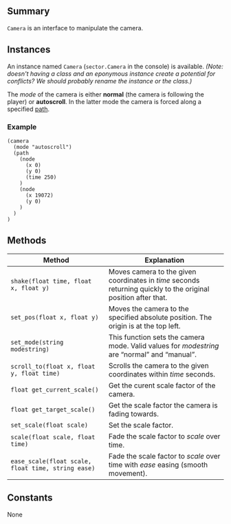 Summary
-------

`Camera` is an interface to manipulate the camera.

Instances
---------

An instance named `Camera` (`sector.Camera` in the console) is available. *(Note: doesn't having a class and an eponymous instance create a potential for conflicts? We should probably rename the instance or the class.)*

The *mode* of the camera is either **normal** (the camera is following the player) or **autoscroll**. In the latter mode the camera is forced along a specified [path](ScriptingPath "wikilink").

### Example

    (camera
      (mode "autoscroll")
      (path
        (node
          (x 0)
          (y 0)
          (time 250)
        )
        (node
          (x 19072)
          (y 0)
        )
      )
    )

Methods
-------

Method                                            | Explanation
--------------------------------------|-------------------------------------
`shake(float time, float x, float y)` | Moves camera to the given coordinates in <var>time</var> seconds returning quickly to the original position after that.
`set_pos(float x, float y)`           | Moves the camera to the specified absolute position. The origin is at the top left.
`set_mode(string modestring)`         | This function sets the camera mode. Valid values for <var>modestring</var> are “normal” and “manual”.
`scroll_to(float x, float y, float time)` | Scrolls the camera to the given coordinates within <var>time</var> seconds.
`float get_current_scale()`           | Get the curent scale factor of the camera.
`float get_target_scale()`            | Get the scale factor the camera is fading towards.
`set_scale(float scale)`              | Set the scale factor.
`scale(float scale, float time)`      | Fade the scale factor to <var>scale</var> over time.
`ease_scale(float scale, float time, string ease)` | Fade the scale factor to <var>scale</var> over time with <var>ease</var> easing (smooth movement).


Constants
---------

None
